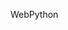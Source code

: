 WebPython

<img href="https://github.com/safithetechi/Emo_Filters/blob/master/ImagesForReadMe/232.jpg?raw=true" />
